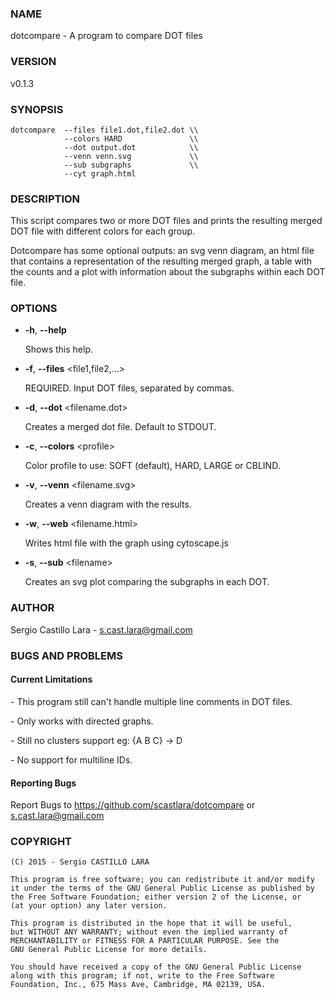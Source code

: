 ### NAME

dotcompare - A program to compare DOT files

### VERSION

v0.1.3

### SYNOPSIS

    dotcompare  --files file1.dot,file2.dot \\  
                --colors HARD               \\   
                --dot output.dot            \\               
                --venn venn.svg             \\ 
                --sub subgraphs             \\ 
                --cyt graph.html               

### DESCRIPTION

This script compares two or more DOT files and 
prints the resulting merged DOT file with different 
colors for each group. 

Dotcompare has some optional outputs: an svg venn 
diagram, an html file that contains a 
representation of the resulting merged graph, a 
table with the counts and a plot with information
about the subgraphs within each DOT file.

### OPTIONS

- **-h**, **--help**               

    Shows this help. 

- **-f**, **--files** &lt;file1,file2,...>

    REQUIRED. Input DOT files, separated by commas.    

- **-d**, **--dot** &lt;filename.dot>

    Creates a merged dot file. Default to STDOUT.

- **-c**, **--colors** &lt;profile>

    Color profile to use: SOFT (default), HARD, LARGE or CBLIND.

- **-v**, **--venn** &lt;filename.svg>

    Creates a venn diagram with the results. 

- **-w**, **--web** &lt;filename.html>

    Writes html file with the graph using cytoscape.js

- **-s**, **--sub** &lt;filename>

    Creates an svg plot comparing the subgraphs in each DOT.

### AUTHOR

Sergio Castillo Lara - s.cast.lara@gmail.com

### BUGS AND PROBLEMS

#### Current Limitations

\- This program still can't handle multiple line comments in DOT files.

\- Only works with directed graphs.

\- Still no clusters support eg: {A B C} -> D

\- No support for multiline IDs.

#### Reporting Bugs

Report Bugs to https://github.com/scastlara/dotcompare or s.cast.lara@gmail.com

### COPYRIGHT 

    (C) 2015 - Sergio CASTILLO LARA

    This program is free software; you can redistribute it and/or modify
    it under the terms of the GNU General Public License as published by
    the Free Software Foundation; either version 2 of the License, or
    (at your option) any later version.

    This program is distributed in the hope that it will be useful,
    but WITHOUT ANY WARRANTY; without even the implied warranty of
    MERCHANTABILITY or FITNESS FOR A PARTICULAR PURPOSE. See the
    GNU General Public License for more details.

    You should have received a copy of the GNU General Public License
    along with this program; if not, write to the Free Software
    Foundation, Inc., 675 Mass Ave, Cambridge, MA 02139, USA.
